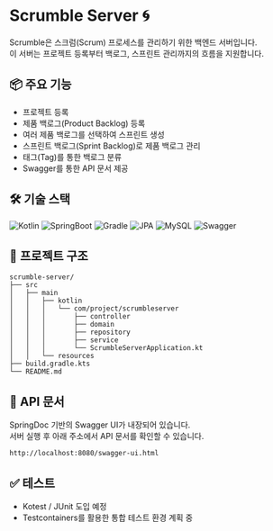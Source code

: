 # Scrumble Server 🌀

Scrumble은 스크럼(Scrum) 프로세스를 관리하기 위한 백엔드 서버입니다.  
이 서버는 프로젝트 등록부터 백로그, 스프린트 관리까지의 흐름을 지원합니다.

## 📦 주요 기능

- 프로젝트 등록
- 제품 백로그(Product Backlog) 등록
- 여러 제품 백로그를 선택하여 스프린트 생성
- 스프린트 백로그(Sprint Backlog)로 제품 백로그 관리
- 태그(Tag)를 통한 백로그 분류
- Swagger를 통한 API 문서 제공

## 🛠️ 기술 스택


![Kotlin](https://img.shields.io/badge/Kotlin-2.1.10-7F52FF?logo=Kotlin&style=flat)
![SpringBoot](https://img.shields.io/badge/Spring_Boot-3.3.10-6DB33F?logo=Spring-Boot&style=flat)
![Gradle](https://img.shields.io/badge/Gradle-02303A?logo=Gradle&style=flat)
![JPA](https://img.shields.io/badge/JPA-Hibernate-59666C?logo=Hibernate&style=flat)
![MySQL](https://img.shields.io/badge/Database-MySQL_8.3-4479A1?logo=MySQL&style=flat)
![Swagger](https://img.shields.io/badge/Swagger_SpringDoc-2.2.0-%23009688?logo=Swagger&style=flat)

## 📂 프로젝트 구조

```
scrumble-server/
├── src
│   ├── main
│   │   ├── kotlin
│   │   │   └── com/project/scrumbleserver
│   │   │       ├── controller
│   │   │       ├── domain
│   │   │       ├── repository
│   │   │       ├── service
│   │   │       └── ScrumbleServerApplication.kt
│   │   └── resources
├── build.gradle.kts
└── README.md
```

## 📖 API 문서

SpringDoc 기반의 Swagger UI가 내장되어 있습니다.  
서버 실행 후 아래 주소에서 API 문서를 확인할 수 있습니다.

```
http://localhost:8080/swagger-ui.html
```

## ✅ 테스트

- Kotest / JUnit 도입 예정
- Testcontainers를 활용한 통합 테스트 환경 계획 중
